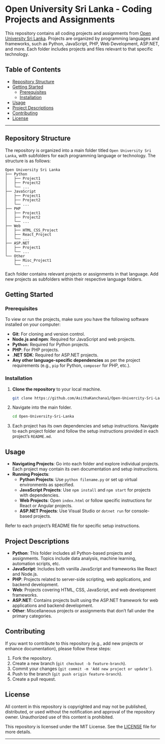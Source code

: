 
# Open University Sri Lanka - Coding Projects and Assignments

This repository contains all coding projects and assignments from [Open University Sri Lanka](https://www.ou.ac.lk/). Projects are organized by programming languages and frameworks, such as Python, JavaScript, PHP, Web Development, ASP.NET, and more. Each folder includes projects and files relevant to that specific technology.

## Table of Contents

- [Repository Structure](#repository-structure)
- [Getting Started](#getting-started)
  - [Prerequisites](#prerequisites)
  - [Installation](#installation)
- [Usage](#usage)
- [Project Descriptions](#project-descriptions)
- [Contributing](#contributing)
- [License](#license)

---

## Repository Structure

The repository is organized into a main folder titled `Open University Sri Lanka`, with subfolders for each programming language or technology. The structure is as follows:

```
Open University Sri Lanka
├── Python
│   ├── Project1
│   ├── Project2
│   └── ...
├── JavaScript
│   ├── Project1
│   ├── Project2
│   └── ...
├── PHP
│   ├── Project1
│   ├── Project2
│   └── ...
├── Web
│   ├── HTML_CSS_Project
│   ├── React_Project
│   └── ...
├── ASP.NET
│   ├── Project1
│   └── ...
└── Other
    ├── Misc_Project1
    └── ...
```

Each folder contains relevant projects or assignments in that language. Add new projects as subfolders within their respective language folders.

## Getting Started

### Prerequisites

To view or run the projects, make sure you have the following software installed on your computer:

- **Git**: For cloning and version control.
- **Node.js and npm**: Required for JavaScript and web projects.
- **Python**: Required for Python projects.
- **PHP**: For PHP projects.
- **.NET SDK**: Required for ASP.NET projects.
- **Any other language-specific dependencies** as per the project requirements (e.g., `pip` for Python, `composer` for PHP, etc.).

### Installation

1. **Clone the repository** to your local machine.

   ```bash
   git clone https://github.com/AsithaKanchana1/Open-Univercity-Sri-Lanka
   ```

2. Navigate into the main folder.

   ```bash
   cd Open-University-Sri-Lanka
   ```

3. Each project has its own dependencies and setup instructions. Navigate to each project folder and follow the setup instructions provided in each project’s `README.md`.

## Usage

- **Navigating Projects**: Go into each folder and explore individual projects. Each project may contain its own documentation and setup instructions.
- **Running Projects**:
  - **Python Projects**: Use `python filename.py` or set up virtual environments as specified.
  - **JavaScript Projects**: Use `npm install` and `npm start` for projects with dependencies.
  - **Web Projects**: Open `index.html` or follow specific instructions for React or Angular projects.
  - **ASP.NET Projects**: Use Visual Studio or `dotnet run` for console-based projects.

Refer to each project’s README file for specific setup instructions.

## Project Descriptions

- **Python**: This folder includes all Python-based projects and assignments. Topics include data analysis, machine learning, automation scripts, etc.
- **JavaScript**: Includes both vanilla JavaScript and frameworks like React and Node.js.
- **PHP**: Projects related to server-side scripting, web applications, and backend development.
- **Web**: Projects covering HTML, CSS, JavaScript, and web development frameworks.
- **ASP.NET**: Contains projects built using the ASP.NET framework for web applications and backend development.
- **Other**: Miscellaneous projects or assignments that don’t fall under the primary categories.

## Contributing

If you want to contribute to this repository (e.g., add new projects or enhance documentation), please follow these steps:

1. Fork the repository.
2. Create a new branch (`git checkout -b feature-branch`).
3. Commit your changes (`git commit -m 'Add new project or update'`).
4. Push to the branch (`git push origin feature-branch`).
5. Create a pull request.

## License

All content in this repository is copyrighted and may not be published, distributed, or used without the notification and approval of the repository owner. Unauthorized use of this content is prohibited.

This repository is licensed under the MIT License. See the [LICENSE](LICENSE) file for more details.

---
